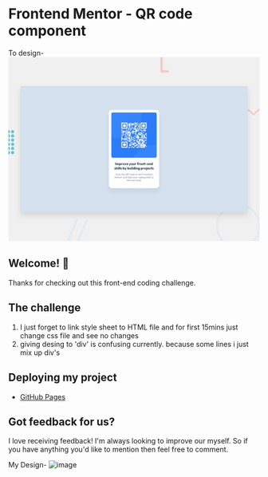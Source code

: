 # Frontend Mentor - QR code component
To design-
![Design preview for the QR code component coding challenge](./design/desktop-preview.jpg)

## Welcome! 👋

Thanks for checking out this front-end coding challenge.


## The challenge
1. I just forget to link style sheet to HTML file and for first 15mins just change css file and see no changes
2. giving desing to 'div' is confusing currently. because some lines i just mix up div's


## Deploying my project
- [GitHub Pages](https://vaibhavvatsbhartiya.github.io/QR-code-component/)


## Got feedback for us?
I love receiving feedback! I'm always looking to improve our myself. So if you have anything you'd like to mention then feel free to comment.

My Design-
![image](https://github.com/vaibhavvatsbhartiya/QR-code-component/assets/76244950/e4bec94d-51c6-44c3-9592-772b1ae9d235)
